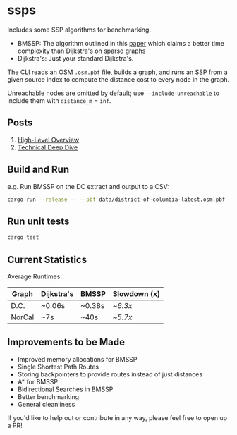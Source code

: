# ssps

Includes some SSP algorithms for benchmarking.
- BMSSP: The algorithm outlined in this [paper](https://arxiv.org/pdf/2504.17033) which claims a better time complexity than Dijkstra's on sparse graphs
- Dijkstra's: Just your standard Dijkstra's.

The CLI reads an OSM `.osm.pbf` file, builds a graph, and runs an SSP from a given source index to compute the distance cost to every node in the graph.

Unreachable nodes are omitted by default; use `--include-unreachable` to include them with `distance_m` = `inf`.

## Posts
1. [High-Level Overview](https://rohanparanjpe.substack.com/p/a-new-shortest-path-algorithm)
2. [Technical Deep Dive](https://rohanparanjpe.substack.com/p/breaking-the-shortest-path-barrier)

## Build and Run
e.g. Run BMSSP on the DC extract and output to a CSV:
```bash
cargo run --release -- --pbf data/district-of-columbia-latest.osm.pbf --source 100 --out distances_bmssp.csv  --algorithm bmssp
```

## Run unit tests
```bash
cargo test
```

## Current Statistics
Average Runtimes:


|   Graph    | Dijkstra's  | BMSSP| Slowdown (x)
|-------------|-------------|------------- | ------------- | 
| D.C.    | ~0.06s  | ~0.38s  | ~*6.3x*
| NorCal | ~7s | ~40s  | ~*5.7x* |

## Improvements to be Made

- Improved memory allocations for BMSSP
- Single Shortest Path Routes
- Storing backpointers to provide routes instead of just distances
- A* for BMSSP
- Bidirectional Searches in BMSSP
- Better benchmarking
- General cleanliness

If you'd like to help out or contribute in any way, please feel free to open up a PR!
